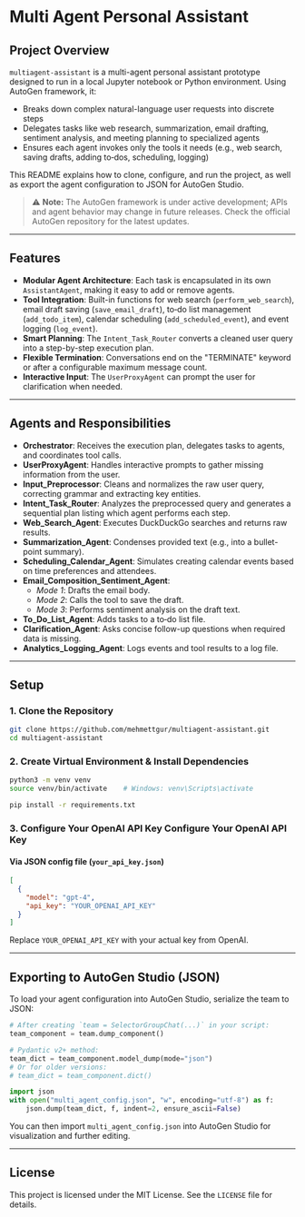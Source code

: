 # Multi Agent Personal Assistant

## Project Overview

`multiagent-assistant` is a multi-agent personal assistant prototype designed to run in a local Jupyter notebook or Python environment. Using AutoGen framework, it:

- Breaks down complex natural-language user requests into discrete steps
- Delegates tasks like web research, summarization, email drafting, sentiment analysis, and meeting planning to specialized agents
- Ensures each agent invokes only the tools it needs (e.g., web search, saving drafts, adding to‑dos, scheduling, logging)

This README explains how to clone, configure, and run the project, as well as export the agent configuration to JSON for AutoGen Studio.

> ⚠ **Note:** The AutoGen framework is under active development; APIs and agent behavior may change in future releases. Check the official AutoGen repository for the latest updates.

---

## Features

- **Modular Agent Architecture**: Each task is encapsulated in its own `AssistantAgent`, making it easy to add or remove agents.
- **Tool Integration**: Built-in functions for web search (`perform_web_search`), email draft saving (`save_email_draft`), to‑do list management (`add_todo_item`), calendar scheduling (`add_scheduled_event`), and event logging (`log_event`).
- **Smart Planning**: The `Intent_Task_Router` converts a cleaned user query into a step-by-step execution plan.
- **Flexible Termination**: Conversations end on the "TERMINATE" keyword or after a configurable maximum message count.
- **Interactive Input**: The `UserProxyAgent` can prompt the user for clarification when needed.

---

## Agents and Responsibilities

- **Orchestrator**: Receives the execution plan, delegates tasks to agents, and coordinates tool calls.
- **UserProxyAgent**:  Handles interactive prompts to gather missing information from the user.
- **Input\_Preprocessor**: Cleans and normalizes the raw user query, correcting grammar and extracting key entities.
- **Intent\_Task\_Router**: Analyzes the preprocessed query and generates a sequential plan listing which agent performs each step.
- **Web\_Search\_Agent**: Executes DuckDuckGo searches and returns raw results.
- **Summarization\_Agent**: Condenses provided text (e.g., into a bullet-point summary).
- **Scheduling\_Calendar\_Agent**: Simulates creating calendar events based on time preferences and attendees.
- **Email\_Composition\_Sentiment\_Agent**:
  - *Mode 1*: Drafts the email body.
  - *Mode 2*: Calls the tool to save the draft.
  - *Mode 3*: Performs sentiment analysis on the draft text.
- **To\_Do\_List\_Agent**: Adds tasks to a to‑do list file.
- **Clarification\_Agent**: Asks concise follow-up questions when required data is missing.
- **Analytics\_Logging\_Agent**: Logs events and tool results to a log file.

---

## Setup

### 1. Clone the Repository

```bash
git clone https://github.com/mehmettgur/multiagent-assistant.git
cd multiagent-assistant
```

### 2. Create Virtual Environment & Install Dependencies

```bash
python3 -m venv venv
source venv/bin/activate    # Windows: venv\Scripts\activate

pip install -r requirements.txt
```

### 3. Configure Your OpenAI API Key Configure Your OpenAI API Key

#### Via JSON config file (`your_api_key.json`)

```json
[
  {
    "model": "gpt-4",
    "api_key": "YOUR_OPENAI_API_KEY"
  }
]
```

Replace `YOUR_OPENAI_API_KEY` with your actual key from OpenAI.

---

## Exporting to AutoGen Studio (JSON)

To load your agent configuration into AutoGen Studio, serialize the team to JSON:

```python
# After creating `team = SelectorGroupChat(...)` in your script:
team_component = team.dump_component()

# Pydantic v2+ method:
team_dict = team_component.model_dump(mode="json")
# Or for older versions:
# team_dict = team_component.dict()

import json
with open("multi_agent_config.json", "w", encoding="utf-8") as f:
    json.dump(team_dict, f, indent=2, ensure_ascii=False)
```

You can then import `multi_agent_config.json` into AutoGen Studio for visualization and further editing.

---

## License

This project is licensed under the MIT License. See the `LICENSE` file for details.

